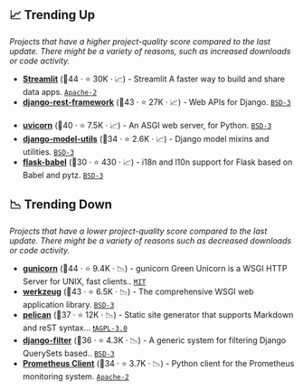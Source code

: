 ## 📈 Trending Up

_Projects that have a higher project-quality score compared to the last update. There might be a variety of reasons, such as increased downloads or code activity._

- <b><a href="https://github.com/streamlit/streamlit">Streamlit</a></b> (🥇44 ·  ⭐ 30K · 📈) - Streamlit A faster way to build and share data apps. <code><a href="http://bit.ly/3nYMfla">Apache-2</a></code>
- <b><a href="https://github.com/encode/django-rest-framework">django-rest-framework</a></b> (🥇43 ·  ⭐ 27K · 📈) - Web APIs for Django. <code><a href="http://bit.ly/3aKzpTv">BSD-3</a></code> <code><img src="https://static.djangoproject.com/img/icon-touch.e4872c4da341.png" style="display:inline;" width="13" height="13"></code>
- <b><a href="https://github.com/encode/uvicorn">uvicorn</a></b> (🥇40 ·  ⭐ 7.5K · 📈) - An ASGI web server, for Python. <code><a href="http://bit.ly/3aKzpTv">BSD-3</a></code>
- <b><a href="https://github.com/jazzband/django-model-utils">django-model-utils</a></b> (🥈34 ·  ⭐ 2.6K · 📈) - Django model mixins and utilities. <code><a href="http://bit.ly/3aKzpTv">BSD-3</a></code> <code><img src="https://static.djangoproject.com/img/icon-touch.e4872c4da341.png" style="display:inline;" width="13" height="13"></code>
- <b><a href="https://github.com/python-babel/flask-babel">flask-babel</a></b> (🥈30 ·  ⭐ 430 · 📈) - i18n and l10n support for Flask based on Babel and pytz. <code><a href="http://bit.ly/3aKzpTv">BSD-3</a></code> <code><img src="https://flask.palletsprojects.com/en/1.1.x/_static/flask-icon.png" style="display:inline;" width="13" height="13"></code>

## 📉 Trending Down

_Projects that have a lower project-quality score compared to the last update. There might be a variety of reasons such as decreased downloads or code activity._

- <b><a href="https://github.com/benoitc/gunicorn">gunicorn</a></b> (🥇44 ·  ⭐ 9.4K · 📉) - gunicorn Green Unicorn is a WSGI HTTP Server for UNIX, fast clients.. <code><a href="http://bit.ly/34MBwT8">MIT</a></code>
- <b><a href="https://github.com/pallets/werkzeug">werkzeug</a></b> (🥇43 ·  ⭐ 6.5K · 📉) - The comprehensive WSGI web application library. <code><a href="http://bit.ly/3aKzpTv">BSD-3</a></code>
- <b><a href="https://github.com/getpelican/pelican">pelican</a></b> (🥇37 ·  ⭐ 12K · 📉) - Static site generator that supports Markdown and reST syntax... <code><a href="http://bit.ly/3pwmjO5">❗️AGPL-3.0</a></code>
- <b><a href="https://github.com/carltongibson/django-filter">django-filter</a></b> (🥇36 ·  ⭐ 4.3K · 📉) - A generic system for filtering Django QuerySets based.. <code><a href="http://bit.ly/3aKzpTv">BSD-3</a></code> <code><img src="https://static.djangoproject.com/img/icon-touch.e4872c4da341.png" style="display:inline;" width="13" height="13"></code>
- <b><a href="https://github.com/prometheus/client_python">Prometheus Client</a></b> (🥈34 ·  ⭐ 3.7K · 📉) - Python client for the Prometheus monitoring system. <code><a href="http://bit.ly/3nYMfla">Apache-2</a></code>

